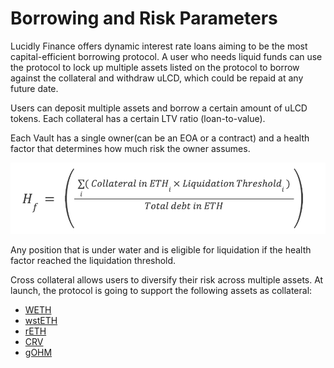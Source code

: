 # Borrowing and Risk Parameters

Lucidly Finance offers dynamic interest rate loans aiming to be the most capital-efficient borrowing protocol. A user who needs liquid funds can use the protocol to lock up multiple assets listed on the protocol to borrow against the collateral and withdraw uLCD, which could be repaid at any future date.

Users can deposit multiple assets and borrow a certain amount of uLCD tokens. 
Each collateral has a certain LTV ratio (loan-to-value).

Each Vault has a single owner(can be an EOA or a contract) and a health factor that determines how much risk the owner assumes.

![Health Factor](./img/hf.png "health factor")

Any position that is under water and is eligible for liquidation if the health factor reached the liquidation threshold.

Cross collateral allows users to diversify their risk across multiple assets. At launch, the protocol is going to support the following assets as collateral:
- [WETH](https://etherscan.io/token/0xc02aaa39b223fe8d0a0e5c4f27ead9083c756cc2)
- [wstETH](https://etherscan.io/token/0x7f39c581f595b53c5cb19bd0b3f8da6c935e2ca0#code)
- [rETH](https://etherscan.io/token/0xae78736cd615f374d3085123a210448e74fc6393#code)
- [CRV](https://etherscan.io/token/0xD533a949740bb3306d119CC777fa900bA034cd52)
- [gOHM](https://etherscan.io/token/0x0ab87046fBb341D058F17CBC4c1133F25a20a52f)